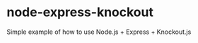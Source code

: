 node-express-knockout
=====================

Simple example of how to use Node.js + Express + Knockout.js
